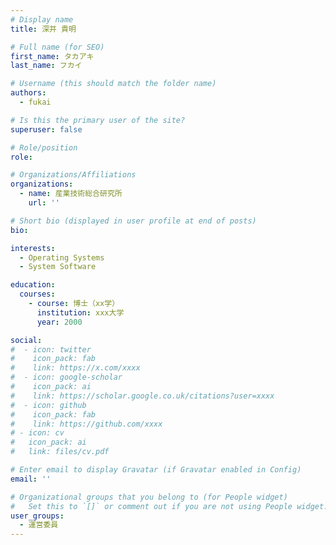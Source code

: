 ```yaml
---
# Display name
title: 深井 貴明

# Full name (for SEO)
first_name: タカアキ
last_name: フカイ

# Username (this should match the folder name)
authors:
  - fukai

# Is this the primary user of the site?
superuser: false

# Role/position
role: 

# Organizations/Affiliations
organizations:
  - name: 産業技術総合研究所
    url: ''

# Short bio (displayed in user profile at end of posts)
bio:

interests:
  - Operating Systems
  - System Software

education:
  courses:
    - course: 博士（xx学）
      institution: xxx大学
      year: 2000

social:
#  - icon: twitter
#    icon_pack: fab
#    link: https://x.com/xxxx
#  - icon: google-scholar
#    icon_pack: ai
#    link: https://scholar.google.co.uk/citations?user=xxxx
#  - icon: github
#    icon_pack: fab
#    link: https://github.com/xxxx
# - icon: cv
#   icon_pack: ai
#   link: files/cv.pdf

# Enter email to display Gravatar (if Gravatar enabled in Config)
email: ''

# Organizational groups that you belong to (for People widget)
#   Set this to `[]` or comment out if you are not using People widget.
user_groups:
  - 運営委員
---
```

